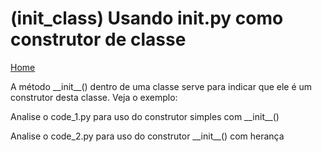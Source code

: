 # (init_class) Usando __init__.py como construtor de classe
[Home](../readme.md)

A método \_\_init\_\_() dentro de uma classe serve para indicar que ele é um construtor desta classe. Veja o exemplo:

Analise o code_1.py para uso do construtor simples com \_\_init\_\_()

Analise o code_2.py para uso do construtor \_\_init\_\_() com herança


